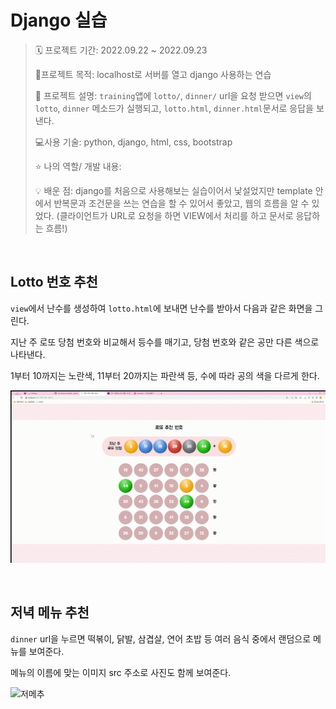 # Django 실습

> 🗓 프로젝트 기간: 2022.09.22 ~ 2022.09.23
>
> 🚩프로젝트 목적: localhost로 서버를 열고 django 사용하는 연습
>
> 🧾 프로젝트 설명: `training`앱에 `lotto/`, `dinner/` url을 요청 받으면 `view`의 `lotto`, `dinner` 메소드가 실행되고, `lotto.html`, `dinner.html`문서로 응답을 보낸다.
>
> 💻사용 기술: python, django, html, css, bootstrap
>
> ⭐ 나의 역할/ 개발 내용: 
>
> 💡 배운 점: django를 처음으로 사용해보는 실습이어서 낯설었지만 template 안에서 반복문과 조건문을 쓰는 연습을 할 수 있어서 좋았고, 웹의 흐름을 알 수 있었다. (클라이언트가 URL로 요청을 하면 VIEW에서 처리를 하고 문서로 응답하는 흐름!)

 &nbsp;

## Lotto 번호 추천

`view`에서 난수를 생성하여 `lotto.html`에 보내면 난수를 받아서 다음과 같은 화면을 그린다.

지난 주 로또 당첨 번호와 비교해서 등수를 매기고, 당첨 번호와 같은 공만 다른 색으로 나타낸다.

1부터 10까지는 노란색, 11부터 20까지는 파란색 등, 수에 따라 공의 색을 다르게 한다.

![로또추천번호생성기](https://raw.githubusercontent.com/psun0610/Image-upload/image/img/로또추천번호생성기.gif)

&nbsp;

## 저녁 메뉴 추천

`dinner` url을 누르면 떡볶이, 닭발, 삼겹살, 연어 초밥 등 여러 음식 중에서 랜덤으로 메뉴를 보여준다.

메뉴의 이름에 맞는 이미지 src 주소로 사진도 함께 보여준다.

![저메추](https://raw.githubusercontent.com/psun0610/Image-upload/image/img/저메추.gif)